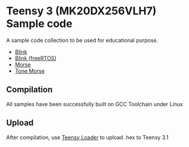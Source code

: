 Teensy 3 (MK20DX256VLH7) Sample code
====================================

A sample code collection to be used for educational purpose.

- [Blink](https://github.com/nabilbendafi/Teensy/tree/master/blink)
- [Blink (freeRTOS)](https://github.com/nabilbendafi/Teensy/tree/master/blink_freeRTOS)
- [Morse](https://github.com/nabilbendafi/Teensy/tree/master/morse)
- [Tone Morse](https://github.com/nabilbendafi/Teensy/tree/master/morse_tone)

Compilation
-----------

All samples have been successfully built on GCC Toolchain under Linux

Upload
------

After compilation, use [Teensy Loader](https://www.pjrc.com/teensy/loader.html) to upload .hex to Teensy 3.1
